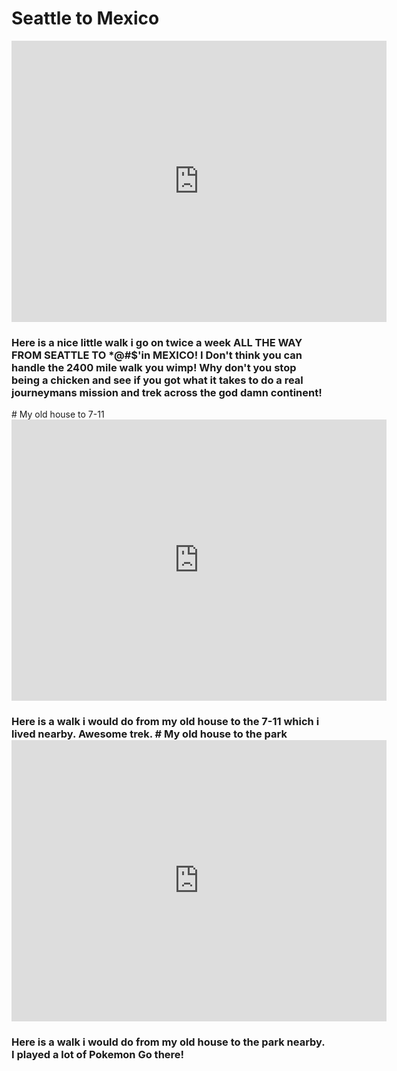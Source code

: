 # Seattle to Mexico
<iframe src="https://www.google.com/maps/embed?pb=!1m28!1m12!1m3!1d27004047.225228425!2d-130.49864194871296!3d34.28954092637705!2m3!1f0!2f0!3f0!3m2!1i1024!2i768!4f13.1!4m13!3e2!4m5!1s0x5490102c93e83355%3A0x102565466944d59a!2sseattle!3m2!1d47.6062095!2d-122.3320708!4m5!1s0x84043a3b88685353%3A0xed64b4be6b099811!2smexico!3m2!1d23.634501!2d-102.55278399999999!5e0!3m2!1sen!2sus!4v1478110632669" width="600" height="450" frameborder="0" style="border:0" allowfullscreen></iframe>
<br>
<h3> Here is a nice little walk i go on twice a week ALL THE WAY FROM SEATTLE TO *@#$'in MEXICO! I Don't think you can handle the 2400 mile walk you wimp!  Why don't you stop being a chicken and see if you got what it takes to do a real journeymans mission and trek across the god damn continent!
</h3>
# My old house to 7-11
<iframe src="https://www.google.com/maps/embed?pb=!1m28!1m12!1m3!1d21510.314296901724!2d-122.15096300775646!3d47.63022708933839!2m3!1f0!2f0!3f0!3m2!1i1024!2i768!4f13.1!4m13!3e2!4m5!1s0x54906d99f64548dd%3A0x1ae69f1f90f5b816!2s2107+170th+Avenue+Northeast%2C+Bellevue%2C+WA+98008!3m2!1d47.628715!2d-122.113596!4m5!1s0x54906d06ab17177d%3A0xaefc06b0e78b71ea!2s2353+140th+Avenue+Northeast%2C+Bellevue%2C+WA+98005!3m2!1d47.631309699999996!2d-122.15436659999999!5e0!3m2!1sen!2sus!4v1478111088444" width="600" height="450" frameborder="0" style="border:0" allowfullscreen></iframe>
<br>
<h3> Here is a walk i would do from my old house to the 7-11 which i lived nearby. Awesome trek.
# My old house to the park
<iframe src="https://www.google.com/maps/embed?pb=!1m28!1m12!1m3!1d10754.016675607738!2d-122.11704026706941!3d47.63576877610898!2m3!1f0!2f0!3f0!3m2!1i1024!2i768!4f13.1!4m13!3e2!4m5!1s0x54906d99f64548dd%3A0x1ae69f1f90f5b816!2s2107+170th+Avenue+Northeast%2C+Bellevue%2C+WA+98008!3m2!1d47.628715!2d-122.113596!4m5!1s0x54906d7fefd6aa5d%3A0xe301c5069a7f55e3!2sIdylwood+Park%2C+West+Lake+Sammamish+Parkway+Northeast%2C+Redmond%2C+WA!3m2!1d47.642829899999995!2d-122.102975!5e0!3m2!1sen!2sus!4v1478111165247" width="600" height="450" frameborder="0" style="border:0" allowfullscreen></iframe>
<br>
<h3> Here is a walk i would do from my old house to the park nearby.  I played a lot of Pokemon Go there!

